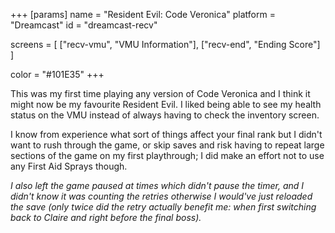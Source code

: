 +++
[params]
  name = "Resident Evil: Code Veronica"
  platform = "Dreamcast"
  id = "dreamcast-recv"

  screens = [
    ["recv-vmu", "VMU Information"],
    ["recv-end", "Ending Score"]
  ]

  color = "#101E35"
+++

This was my first time playing any version of Code Veronica and I think
it might now be my favourite Resident Evil. I liked being able to see
my health status on the VMU instead of always having to check the
inventory screen.

I know from experience what sort of things affect your final rank but
I didn't want to rush through the game, or skip saves and risk having
to repeat large sections of the game on my first playthrough; I did
make an effort not to use any First Aid Sprays though.

_I also left the game paused at times which didn't pause the timer, and
I didn't know it was counting the retries otherwise I would've just
reloaded the save (only twice did the retry actually benefit me:
when first switching back to Claire and right before the final boss)._
